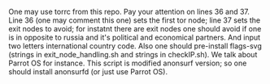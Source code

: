 One may use torrc from this repo. Pay your attention on lines 36 and 37. Line 36 (one may comment this one) sets the first tor node; line 37 sets the exit nodes to avoid; for instatnt there are exit nodes one should avoid if one is in opposite to russia and it's political and economical partners.
And input two letters international country code.
Also one should pre-install flags-svg (strings in exit_node_handling.sh and strings in checkIP.sh). We talk about Parrot OS for instance.
This script is modified anonsurf version; so one should install anonsurfd (or just use Parrot OS).
